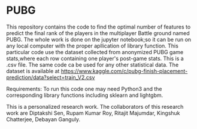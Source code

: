 # PUBG
This repository contains the code to find the optimal number of features to predict the final rank of the players in the multiplayer Battle ground named PUBG. The whole work is done on the jupyter notebook;so it can be run on any local computer with the proper apllication of library function.
This particular code use the dataset collected from anonymized PUBG game stats,where each row containing  one player's post-game stats. This is a  .csv file. The same code ca be used for any other statistical data. The dataset is available at https://www.kaggle.com/c/pubg-finish-placement-prediction/data?select=train_V2.csv


Requirements: To run this code one may need Python3 and the corresponding library functions including sklearn and lightgbm.
 
 This is a personalized research work. The collaborators of this research work are Diptakshi Sen, Rupam Kumar Roy, Ritajit Majumdar, Kingshuk Chatterjee,  Debayan Ganguly.
